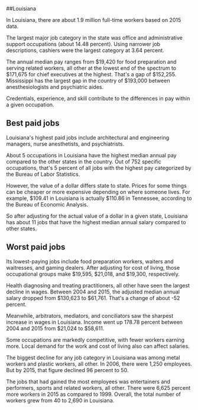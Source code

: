

##Louisiana

In Louisiana, there are about 1.9 million full-time workers based on 2015 data.

The largest major job category in the state was <span class='occ_title_em state'>office and administrative support occupations</span> (about 14.48 percent). Using narrower job descriptions, <span class='occ_title_em state'>cashiers</span> were the largest category at 3.64 percent.
               
The annual median pay ranges from $19,420 for <span class='occ_title_em state'>food preparation and serving related workers, all other</span> at the lowest end of the spectrum to  $171,675 for <span class='occ_title_em state'>chief executives</span> at the highest. That's a gap of $152,255. Mississippi has the largest gap in the country of $193,000 between <span class='occ_title_em state'>anesthesiologists and psychiatric aides</span>.
          
Credentials, experience, and skill contribute to the differences in pay within a given occupation.

## Best paid jobs
Louisiana's highest paid jobs include <span class='occ_title_em state'>architectural and engineering managers, nurse anesthetists</span>, and <span class='occ_title_em state'>psychiatrists</span>.
               
About 5 occupations in Louisiana have the highest median annual pay compared to the other states in the country. Out of 752 specific occupations, that's 5 percent of all jobs with the highest pay categorized by the Bureau of Labor Statistics.
               
However, the value of a dollar differs state to state. Prices for some things can be cheaper or more expensive depending on where someone lives. For example, $109.41 in Louisiana is actually $110.86 in Tennessee, according to the Bureau of Economic Analysis.
               
So after adjusting for the actual value of a dollar in a given state, Louisiana has about 11 jobs that have the highest median annual salary compared to other states.
               
## Worst paid jobs

Its lowest-paying jobs include <span class='occ_title_em state'>food preparation workers</span>, <span class='occ_title_em state'>waiters and waitresses</span>, and <span class='occ_title_em state'>gaming dealers</span>. After adjusting for cost of living, those occupational groups make $19,595,  $21,018, and  $19,300, respectively.
               
<span class='occ_title_em state'>Health diagnosing and treating practitioners, all other</span> have seen the largest decline in wages. Between 2004 and 2015, the adjusted median annual salary dropped from $130,623 to $61,761. That's a change of about -52 percent.
               
Meanwhile, <span class='occ_title_em state'>arbitrators, mediators, and conciliators</span> saw the sharpest increase in wages in Louisiana. Income went up 178.78 percent between 2004 and 2015 from $21,024 to $58,611.

Some occupations are markedly competitive, with fewer workers earning more. Local demand for the work and cost of living also can affect salaries.

            
The biggest decline for any job category in Louisiana was among <span class='occ_title_em state'>metal workers and plastic workers, all other</span>. In 2006, there were 1,250 employees. But by 2015, that figure declined 96 percent to 50. 
               
The jobs that had gained the most employees was entertainers and performers, sports and related workers, all other. There were 6,625 percent more workers in 2015 as compared to 1999. Overall, the total number of workers grew from 40 to 2,690 in Louisiana.
